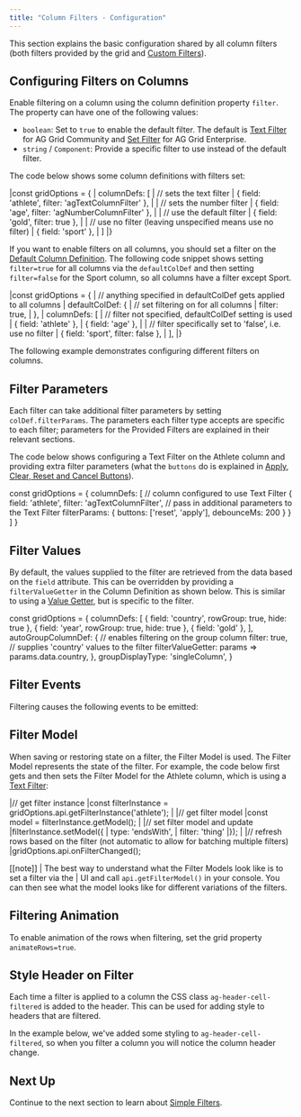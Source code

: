```yaml
---
title: "Column Filters - Configuration"
---
```


This section explains the basic configuration shared by all column filters (both filters provided by the grid and [Custom Filters](/component-filter/)).

## Configuring Filters on Columns

Enable filtering on a column using the column definition property `filter`. The property can have one of the following values:

- `boolean`: Set to `true` to enable the default filter. The default is [Text Filter](/filter-text/) for AG Grid Community and [Set Filter](/filter-set/) for AG Grid Enterprise.
- `string` / `Component`: Provide a specific filter to use instead of the default filter.

The code below shows some column definitions with filters set:

<snippet>
|const gridOptions = {
|    columnDefs: [
|        // sets the text filter
|        { field: 'athlete', filter: 'agTextColumnFilter' },
|
|        // sets the number filter
|        { field: 'age', filter: 'agNumberColumnFilter' },
|
|        // use the default filter
|        { field: 'gold', filter: true },
|
|        // use no filter (leaving unspecified means use no filter)
|        { field: 'sport' },
|    ]
|}
</snippet>

If you want to enable filters on all columns, you should set a filter on the [Default Column Definition](/column-definitions/#default-column-definitions). The following code snippet shows setting `filter=true` for all columns via the `defaultColDef` and then setting `filter=false` for the Sport column, so all columns have a filter except Sport.

<snippet spaceBetweenProperties="true">
|const gridOptions = {
|    // anything specified in defaultColDef gets applied to all columns
|    defaultColDef: {
|        // set filtering on for all columns
|        filter: true,
|    },
|    columnDefs: [
|        // filter not specified, defaultColDef setting is used
|        { field: 'athlete' },
|        { field: 'age' },
|
|        // filter specifically set to 'false', i.e. use no filter
|        { field: 'sport', filter: false },
|    ],
|}
</snippet>

The following example demonstrates configuring different filters on columns.

<grid-example title='Configuring Filters on Columns' name='configuring-filters' type='generated' options='{ "exampleHeight": 560 }'></grid-example>

## Filter Parameters

Each filter can take additional filter parameters by setting `colDef.filterParams`. The parameters each filter type accepts are specific to each filter; parameters for the Provided Filters are explained in their relevant sections.

The code below shows configuring a Text Filter on the Athlete column and providing extra filter parameters (what the `buttons` do is explained in [Apply, Clear, Reset and Cancel Buttons](/filter-provided/#apply-clear-reset-and-cancel-buttons)).

<snippet spaceBetweenProperties="true">
const gridOptions = {
    columnDefs: [
        // column configured to use Text Filter
        {
            field: 'athlete',
            filter: 'agTextColumnFilter',
            // pass in additional parameters to the Text Filter
            filterParams: {
                buttons: ['reset', 'apply'],
                debounceMs: 200
            }
        }
    ]
}
</snippet>

## Filter Values

By default, the values supplied to the filter are retrieved from the data based on the `field` attribute. This can be overridden by providing a `filterValueGetter` in the Column Definition as shown below. This is similar to using a [Value Getter](/value-getters), but is specific to the filter.

<api-documentation source='column-properties/properties.json' section='filtering' names='["filterValueGetter"]'></api-documentation>

<snippet>
const gridOptions = {  
    columnDefs: [
        { field: 'country', rowGroup: true, hide: true },
        { field: 'year', rowGroup: true, hide: true },
        { field: 'gold' },
    ], 
    autoGroupColumnDef: { 
        // enables filtering on the group column
        filter: true,
        // supplies 'country' values to the filter 
        filterValueGetter: params => params.data.country,                          
    }, 
    groupDisplayType: 'singleColumn',
}
</snippet>

## Filter Events

Filtering causes the following events to be emitted:

<api-documentation source='grid-events/events.json' section='filter'></api-documentation>

## Filter Model

When saving or restoring state on a filter, the Filter Model is used. The Filter Model represents the state of the filter. For example, the code below first gets and then sets the Filter Model for the Athlete column, which is using a [Text Filter](/filter-text/):

<snippet>
|// get filter instance
|const filterInstance = gridOptions.api.getFilterInstance('athlete');
|
|// get filter model
|const model = filterInstance.getModel();
|
|// set filter model and update
|filterInstance.setModel({
|    type: 'endsWith',
|    filter: 'thing'
|});
|
|// refresh rows based on the filter (not automatic to allow for batching multiple filters)
|gridOptions.api.onFilterChanged();
</snippet>

[[note]]
| The best way to understand what the Filter Models look like is to set a filter via the
| UI and call `api.getFilterModel()` in your console. You can then see what the model looks like for different variations of the filters.

## Filtering Animation

To enable animation of the rows when filtering, set the grid property `animateRows=true`.

## Style Header on Filter

Each time a filter is applied to a column the CSS class `ag-header-cell-filtered` is added to the header. This can be used for adding style to headers that are filtered.

In the example below, we've added some styling to `ag-header-cell-filtered`, so when you filter a column you will notice the column header change.

<grid-example title='Style Header' name='style-header-on-filter' type='generated' options='{ "exampleHeight": 520 }'></grid-example>

## Next Up

Continue to the next section to learn about [Simple Filters](/filter-provided-simple/).
